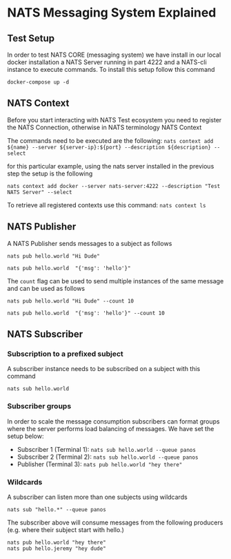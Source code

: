 # NATS Messaging System Explained

## Test Setup
In order to test NATS CORE (messaging system) we have install in our local
docker installation a NATS Server running in part 4222 and a NATS-cli instance to
execute commands. To install this setup follow this command

```shell
docker-compose up -d
```

## NATS Context
Before you start interacting with NATS Test ecosystem you need to register
the NATS Connection, otherwise in NATS terminology NATS Context

The commands need to be executed are the following: `nats context add ${name} --server ${server-ip}:${port} --description ${description} --select`

for this particular example, using the nats server installed in the previous step the setup is the following

```shell
nats context add docker --server nats-server:4222 --description "Test NATS Server" --select
```

To retrieve all registered contexts use this command: `nats context ls`

## NATS Publisher
A NATS Publisher sends messages to a subject as follows

```shell
nats pub hello.world "Hi Dude"

nats pub hello.world  "{'msg': 'hello'}"
```

The `count` flag can be used to send multiple instances of the same message and can be used as follows
```shell
nats pub hello.world "Hi Dude" --count 10

nats pub hello.world  "{'msg': 'hello'}" --count 10
```

## NATS Subscriber
### Subscription to a prefixed subject
A subscriber instance needs to be subscribed on a subject with this command
```shell
nats sub hello.world
```

### Subscriber groups
In order to scale the message consumption subscribers can format groups where the server performs load balancing of messages.
We have set the setup below:
+ Subscriber 1 (Terminal 1): `nats sub hello.world --queue panos`
+ Subscriber 2 (Terminal 2): `nats sub hello.world --queue panos`
+ Publisher (Terminal 3): `nats pub hello.world "hey there"`

### Wildcards
A subscriber can listen more than one subjects using wildcards
```shell
nats sub "hello.*" --queue panos
```

The subscriber above will consume messages from the following producers (e.g. where their subject start with hello.)

```shell
nats pub hello.world "hey there"
nats pub hello.jeremy "hey dude"
```